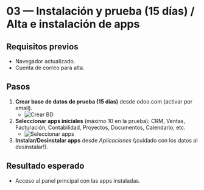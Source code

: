 # 03 — Instalación y prueba (15 días) / Alta e instalación de apps

## Requisitos previos
- Navegador actualizado.
- Cuenta de correo para alta.

## Pasos
1. **Crear base de datos de prueba (15 días)** desde odoo.com (activar por email).
   - ![Crear BD](../assets/img/03-instalacion/paso01_crear-bd.png "Crear base de datos")
2. **Seleccionar apps iniciales** (máximo 10 en la prueba): CRM, Ventas, Facturación, Contabilidad, Proyectos, Documentos, Calendario, etc.
   - ![Seleccionar apps](../assets/img/03-instalacion/paso02_seleccionar-apps.png "Seleccionar apps")
3. **Instalar/Desinstalar apps** desde *Aplicaciones* (¡cuidado con los datos al desinstalar!).

## Resultado esperado
- Acceso al panel principal con las apps instaladas.

